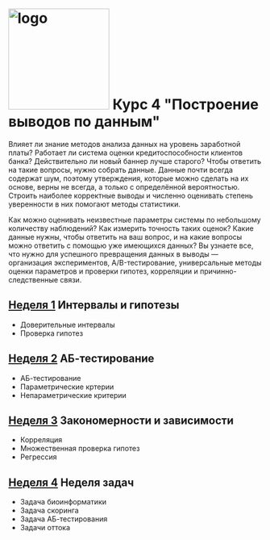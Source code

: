 # <img width="200" alt="logo" src="image.jpg"> Курс 4 "Построение выводов по данным"
Влияет ли знание методов анализа данных на уровень заработной платы? Работает ли система оценки кредитоспособности клиентов банка? Действительно ли новый баннер лучше старого? Чтобы ответить на такие вопросы, нужно собрать данные. Данные почти всегда содержат шум, поэтому утверждения, которые можно сделать на их основе, верны не всегда, а только с определённой вероятностью. Строить наиболее корректные выводы и численно оценивать степень уверенности в них помогают методы статистики. 

Как можно оценивать неизвестные параметры системы по небольшому количеству наблюдений? Как измерить точность таких оценок? Какие данные нужны, чтобы ответить на ваш вопрос, и на какие вопросы можно ответить с помощью уже имеющихся данных? Вы узнаете все, что нужно для успешного превращения данных в выводы — организация экспериментов, A/B-тестирование, универсальные методы оценки параметров и проверки гипотез, корреляции и причинно-следственные связи.

## [Неделя 1](week_1.md) Интервалы и гипотезы
 * Доверительные интервалы
 * Проверка гипотез

## [Неделя 2](week_2.md) АБ-тестирование
 *  АБ-тестирование
 *  Параметрические кртерии
 *  Непараметрические критерии

## [Неделя 3](week_3.md) Закономерности и зависимости
 * Корреляция
 * Множественная проверка гипотез
 * Регрессия
 
## [Неделя 4](week_4.md) Неделя задач
 * Задача биоинформатики
 * Задача скоринга
 * Задача АБ-тестирования
 * Задачи оттока
